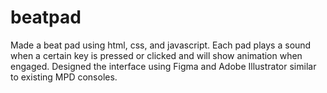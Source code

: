 # beatpad
Made a beat pad using html, css, and javascript. Each pad plays a sound when a certain key is pressed or clicked and will show animation when engaged.
Designed the interface using Figma and Adobe Illustrator similar to existing MPD consoles.
